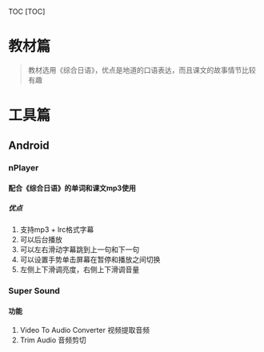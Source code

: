 
TOC
[TOC]

# 教材篇

> 教材选用《综合日语》，优点是地道的口语表达，而且课文的故事情节比较有趣

# 工具篇

## Android

###  nPlayer  

#### 配合《综合日语》的单词和课文mp3使用  

##### 优点

  1. 支持mp3 + lrc格式字幕   
  2. 可以后台播放 
  3. 可以左右滑动字幕跳到上一句和下一句
  4. 可以设置手势单击屏幕在暂停和播放之间切换
  5. 左侧上下滑调亮度，右侧上下滑调音量  

### Super Sound

#### 功能

1. Video To Audio Converter  视频提取音频
2. Trim Audio  音频剪切
